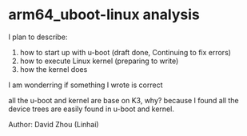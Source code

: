 # arm64_uboot-linux analysis

I plan to describe:
1. how to start up with u-boot (draft done, Continuing to fix errors)
2. how to execute Linux kernel (preparing to write)
3. how the kernel does


I am wonderring if something I wrote is correct

all the u-boot and kernel are base on K3, why? because I found all the device trees are easily found in u-boot and kernel. 

Author: David Zhou (Linhai)
